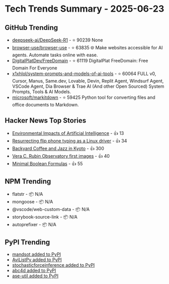 # Tech Trends Summary - 2025-06-23

## GitHub Trending
- [deepseek-ai/DeepSeek-R1](https://github.com/deepseek-ai/DeepSeek-R1) - ⭐ 90239
  None
- [browser-use/browser-use](https://github.com/browser-use/browser-use) - ⭐ 63835
  🌐 Make websites accessible for AI agents. Automate tasks online with ease.
- [DigitalPlatDev/FreeDomain](https://github.com/DigitalPlatDev/FreeDomain) - ⭐ 61119
  DigitalPlat FreeDomain: Free Domain For Everyone
- [x1xhlol/system-prompts-and-models-of-ai-tools](https://github.com/x1xhlol/system-prompts-and-models-of-ai-tools) - ⭐ 60064
  FULL v0, Cursor, Manus, Same.dev, Lovable, Devin, Replit Agent, Windsurf Agent, VSCode Agent, Dia Browser & Trae AI (And other Open Sourced) System Prompts, Tools & AI Models.
- [microsoft/markitdown](https://github.com/microsoft/markitdown) - ⭐ 59425
  Python tool for converting files and office documents to Markdown.

## Hacker News Top Stories
- [Environmental Impacts of Artificial Intelligence](https://www.greenpeace.de/publikationen/environmental-impacts-of-artificial-intelligence) - 👍 13
- [Resurrecting flip phone typing as a Linux driver](https://github.com/FoxMoss/libt9) - 👍 34
- [Backyard Coffee and Jazz in Kyoto](https://thedeletedscenes.substack.com/p/backyard-coffee-and-jazz-in-kyoto) - 👍 300
- [Vera C. Rubin Observatory first images](https://rubinobservatory.org/news/rubin-first-look/cosmic-treasure-chest) - 👍 40
- [Minimal Boolean Formulas](https://research.swtch.com/boolean) - 👍 55

## NPM Trending
- flatstr - 📦 N/A
- mongoose - 📦 N/A
- @vscode/web-custom-data - 📦 N/A
- storybook-source-link - 📦 N/A
- autoprefixer - 📦 N/A

## PyPI Trending
- [mandsot added to PyPI](https://pypi.org/project/mandsot/)
- [AviListPy added to PyPI](https://pypi.org/project/avilistpy/)
- [stochasticforceinference added to PyPI](https://pypi.org/project/stochasticforceinference/)
- [abc4d added to PyPI](https://pypi.org/project/abc4d/)
- [ase-util added to PyPI](https://pypi.org/project/ase-util/)
